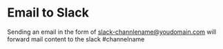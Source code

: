 # Email to Slack

Sending an email in the form of slack-channlename@youdomain.com will forward mail content to the slack #channelname